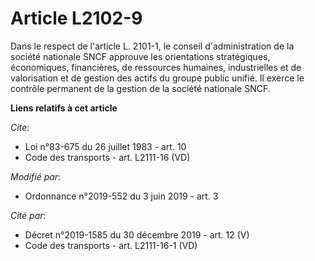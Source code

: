 # Article L2102-9

Dans le respect de l'article L. 2101-1, le conseil d'administration de la société nationale SNCF approuve les orientations
stratégiques, économiques, financières, de ressources humaines, industrielles et de valorisation et de gestion des actifs du
groupe public unifié. Il exerce le contrôle permanent de la gestion de la société nationale SNCF.

**Liens relatifs à cet article**

_Cite_:

  - Loi n°83-675 du 26 juillet 1983 - art. 10
  - Code des transports - art. L2111-16 (VD)

_Modifié par_:

  - Ordonnance n°2019-552 du 3 juin 2019 - art. 3

_Cité par_:

  - Décret n°2019-1585 du 30 décembre 2019 - art. 12 (V)
  - Code des transports - art. L2111-16-1 (VD)
